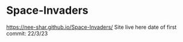 # Space-Invaders
https://nee-shar.github.io/Space-Invaders/
Site live here date of first commit: 22/3/23
